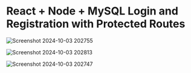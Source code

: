 # React + Node + MySQL Login and Registration with Protected Routes

![Screenshot 2024-10-03 202755](https://github.com/user-attachments/assets/f2bcf5bd-78d9-4b66-9bed-8aaf3dcfbe04)

![Screenshot 2024-10-03 202813](https://github.com/user-attachments/assets/30e50eb8-7e30-4e13-aea3-b4865af276f7)

![Screenshot 2024-10-03 202747](https://github.com/user-attachments/assets/bc0cb915-ac22-43f8-b932-3df342bae62b)
